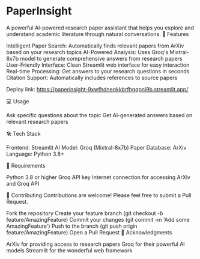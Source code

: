 # PaperInsight

A powerful AI-powered research paper assistant that helps you explore and understand academic literature through natural conversations.
🌟 Features

Intelligent Paper Search: Automatically finds relevant papers from ArXiv based on your research topics
AI-Powered Analysis: Uses Groq's Mixtral-8x7b model to generate comprehensive answers from research papers
User-Friendly Interface: Clean Streamlit web interface for easy interaction
Real-time Processing: Get answers to your research questions in seconds
Citation Support: Automatically includes references to source papers

Deploy link: https://paperinsight-9xwfhdneqkkbrfhgqpnl9b.streamlit.app/

💻 Usage

Ask specific questions about the topic
Get AI-generated answers based on relevant research papers

🛠️ Tech Stack

Frontend: Streamlit
AI Model: Groq (Mixtral-8x7b)
Paper Database: ArXiv
Language: Python 3.8+

📝 Requirements

Python 3.8 or higher
Groq API key
Internet connection for accessing ArXiv and Groq API

🤝 Contributing
Contributions are welcome! Please feel free to submit a Pull Request.

Fork the repository
Create your feature branch (git checkout -b feature/AmazingFeature)
Commit your changes (git commit -m 'Add some AmazingFeature')
Push to the branch (git push origin feature/AmazingFeature)
Open a Pull Request
🙏 Acknowledgments

ArXiv for providing access to research papers
Groq for their powerful AI models
Streamlit for the wonderful web framework
